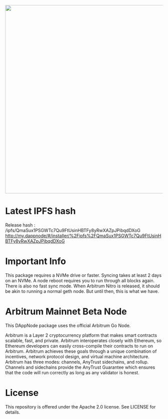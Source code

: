 <p align="center"><img src="https://github.com/OffchainLabs/arbitrum/blob/master/docs/assets/offchain_labs_logo.png" width="600"></p>

# Latest IPFS hash
  Release hash : /ipfs/QmaSux1PSGWTc7Qu9FtUsinHBTFy8yRwXAZpJPibqdDXoG
  http://my.dappnode/#/installer/%2Fipfs%2FQmaSux1PSGWTc7Qu9FtUsinHBTFy8yRwXAZpJPibqdDXoG

# Important Info

This package requires a NVMe drive or faster. Syncing takes at least 2 days on an NVMe. A node reboot requires you to run through all blocks again. There is also no fast sync mode. When Arbitrum Nitro is released, it should be akin to running a normal geth node. But until then, this is what we have.

# Arbitrum Mainnet Beta Node

This DAppNode package uses the official Arbitrum Go Node. 

Arbitrum is a Layer 2 cryptocurrency platform that makes smart contracts scalable, fast, and private. Arbitrum interoperates closely with Ethereum, so Ethereum developers can easily cross-compile their contracts to run on Arbitrum. Arbitrum achieves these goals through a unique combination of incentives, network protocol design, and virtual machine architecture. Arbitrum has three modes: channels, AnyTrust sidechains, and rollup. Channels and sidechains provide the AnyTrust Guarantee which ensures that the code will run correctly as long as any validator is honest.

# License

This repository is offered under the Apache 2.0 license. See LICENSE for details.

